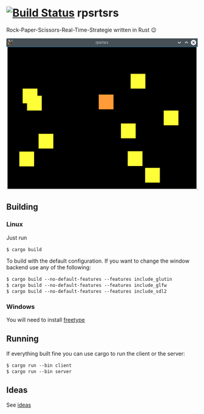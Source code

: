 [![Build Status](https://travis-ci.org/rnestler/rpsrtsrs.svg?branch=master)](https://travis-ci.org/rnestler/rpsrtsrs)
rpsrtsrs
========

Rock-Paper-Scissors-Real-Time-Strategie written in Rust :wink:

![](docs/images/game-board-initial.png)

## Building

### Linux
Just run

    $ cargo build

To build with the default configuration. If you want to change the window
backend use any of the following:

    $ cargo build --no-default-features --features include_glutin
    $ cargo build --no-default-features --features include_glfw
    $ cargo build --no-default-features --features include_sdl2

### Windows
You will need to install [freetype](https://github.com/PistonDevelopers/freetype-sys#for-windows-users)

## Running

If everything built fine you can use cargo to run the client or the server:

    $ cargo run --bin client
    $ cargo run --bin server

## Ideas
See [ideas](ideas.md)
